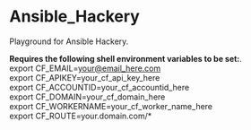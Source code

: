 # Ansible_Hackery
Playground for Ansible Hackery. 
  
**Requires the following shell environment variables to be set:**.   
export CF_EMAIL=your@email_here.com  
export CF_APIKEY=your_cf_api_key_here  
export CF_ACCOUNTID=your_cf_accountid_here  
export CF_DOMAIN=your_cf_domain_here  
export CF_WORKERNAME=your_cf_worker_name_here  
export CF_ROUTE=your.domain.com/*  
